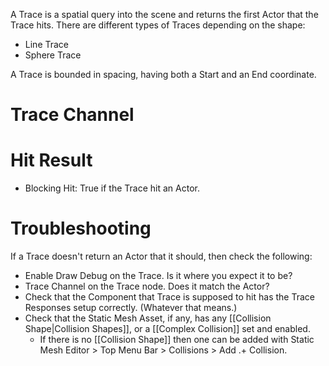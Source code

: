 A Trace is a spatial query into the scene and returns the first Actor that the Trace hits.
There are different types of Traces depending on the shape:
- Line Trace
- Sphere Trace

A Trace is bounded in spacing, having both a Start and an End coordinate.

# Trace Channel

# Hit Result
- Blocking Hit: True if the Trace hit an Actor.


# Troubleshooting
If a Trace doesn't return an Actor that it should, then check the following:
- Enable Draw Debug on the Trace. Is it where you expect it to be?
- Trace Channel on the Trace node. Does it match the Actor?
- Check that the Component that Trace is supposed to hit has the Trace Responses setup correctly. (Whatever that means.)
- Check that the Static Mesh Asset, if any, has any [[Collision Shape|Collision Shapes]], or a [[Complex Collision]] set and enabled.
  - If there is no [[Collision Shape]] then one can be added with Static Mesh Editor > Top Menu Bar > Collisions > Add .+ Collision.